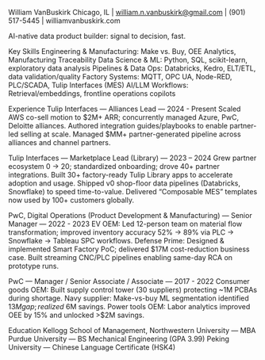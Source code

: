 William VanBuskirk
Chicago, IL | william.n.vanbuskirk@gmail.com | (901) 517-5445 | williamvanbuskirk.com

AI-native data product builder: signal to decision, fast.

Key Skills
Engineering & Manufacturing: Make vs. Buy, OEE Analytics, Manufacturing Traceability
Data Science & ML: Python, SQL, scikit-learn, exploratory data analysis
Pipelines & Data Ops: Databricks, Kedro, ELT/ETL, data validation/quality
Factory Systems: MQTT, OPC UA, Node-RED, PLC/SCADA, Tulip Interfaces (MES)
AI/LLM Workflows: Retrieval/embeddings, frontline operations copilots

Experience
Tulip Interfaces — Alliances Lead — 2024 - Present
Scaled AWS co-sell motion to $2M+ ARR; concurrently managed Azure, PwC, Deloitte alliances.
Authored integration guides/playbooks to enable partner-led selling at scale.
Managed $MM+ partner-generated pipeline across alliances and channel partners.

Tulip Interfaces — Marketplace Lead (Library) — 2023 – 2024
Grew partner ecosystem 0 → 20; standardized onboarding; drove 40+ partner integrations.
Built 30+ factory-ready Tulip Library apps to accelerate adoption and usage.
Shipped v0 shop-floor data pipelines (Databricks, Snowflake) to speed time-to-value.
Delivered “Composable MES” templates now used by 100+ customers globally.

PwC, Digital Operations (Product Development & Manufacturing) — Senior Manager — 2022 - 2023
EV OEM: Led 12-person team on material flow transformation; improved inventory accuracy 52% → 89% via PLC → Snowflake → Tableau SPC workflows.
Defense Prime: Designed & implemented Smart Factory PoC; delivered $17M cost-reduction business case. Built streaming CNC/PLC pipelines enabling same-day RCA on prototype runs.

PwC — Manager / Senior Associate / Associate — 2017 - 2022
Consumer goods OEM: Built supply control tower (30 suppliers) protecting ~1M PCBAs during shortage.
Navy supplier: Make-vs-buy ML segmentation identified $13M gap; realized ~$6M savings.
Power tools OEM: Labor analytics improved OEE by 15% and unlocked >$2M savings.


Education
Kellogg School of Management, Northwestern University — MBA
Purdue University — BS Mechanical Engineering (GPA 3.99)
Peking University — Chinese Language Certificate (HSK4)
